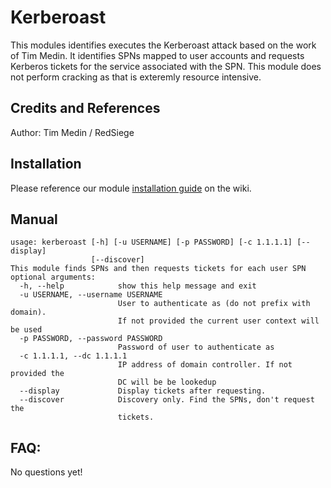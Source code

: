 # Kerberoast

This modules identifies executes the Kerberoast attack based on the work of Tim Medin. It identifies SPNs mapped to user accounts and requests Kerberos tickets for the service associated with the SPN. This module does not perform cracking as that is exteremly resource intensive.

## Credits and References

Author: Tim Medin / RedSiege 

## Installation

Please reference our module [installation guide](https://github.com/scythe-io/community-modules/wiki) on the wiki.

##  Manual

```
usage: kerberoast [-h] [-u USERNAME] [-p PASSWORD] [-c 1.1.1.1] [--display]
                  [--discover]
This module finds SPNs and then requests tickets for each user SPN
optional arguments:
  -h, --help            show this help message and exit
  -u USERNAME, --username USERNAME
                        User to authenticate as (do not prefix with domain).
                        If not provided the current user context will be used
  -p PASSWORD, --password PASSWORD
                        Password of user to authenticate as
  -c 1.1.1.1, --dc 1.1.1.1
                        IP address of domain controller. If not provided the
                        DC will be be lookedup
  --display             Display tickets after requesting.
  --discover            Discovery only. Find the SPNs, don't request the
                        tickets.
```

## FAQ:

No questions yet!
